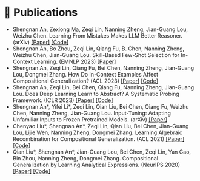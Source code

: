
# 📝 Publications 

-	Shengnan An, Zexiong Ma, Zeqi Lin, Nanning Zheng, Jian-Guang Lou, Weizhu Chen. Learning From Mistakes Makes LLM Better Reasoner. (arXiv) [[Paper]](https://arxiv.org/abs/2310.20689) [[Code]](https://github.com/microsoft/LEMA/)
-	Shengnan An, Bo Zhou, Zeqi Lin, Qiang Fu, B. Chen, Nanning Zheng, Weizhu Chen, Jian-Guang Lou. Skill-Based Few-Shot Selection for In-Context Learning. (EMNLP 2023) [[Paper]](https://aclanthology.org/2023.emnlp-main.831/)
-	Shengnan An, Zeqi Lin, Qiang Fu, Bei Chen, Nanning Zheng, Jian-Guang Lou, Dongmei Zhang. How Do In-Context Examples Affect Compositional Generalization? (ACL 2023) [[Paper]](https://aclanthology.org/2023.acl-long.618/) [[Code]](https://github.com/microsoft/ContextualSP/tree/master/cofe)
-	Shengnan An, Zeqi Lin, Bei Chen, Qiang Fu, Nanning Zheng, Jian-Guang Lou. Does Deep Learning Learn to Abstract? A Systematic Probing Framework. (ICLR 2023) [[Paper]](https://arxiv.org/abs/2302.11978) [[Code]](https://github.com/microsoft/ContextualSP/tree/master/abstraction_probing)
-	Shengnan An\*, Yifei Li\*, Zeqi Lin, Qian Liu, Bei Chen, Qiang Fu, Weizhu Chen, Nanning Zheng, Jian-Guang Lou. Input-Tuning: Adapting Unfamiliar Inputs to Frozen Pretrained Models. (arXiv) [[Paper]](https://arxiv.org/abs/2203.03131)
-	Chenyao Liu\*, Shengnan An\*, Zeqi Lin, Qian Liu, Bei Chen, Jian-Guang Lou, Lijie Wen, Nanning Zheng, Dongmei Zhang. Learning Algebraic Recombination for Compositional Generalization. (ACL 2021) [[Paper]](https://aclanthology.org/2021.findings-acl.97/) [[Code]](https://github.com/thousfeet/LEAR?tab=readme-ov-file)
-	Qian Liu\*, Shengnan An\*, Jian-Guang Lou, Bei Chen, Zeqi Lin, Yan Gao, Bin Zhou, Nanning Zheng, Dongmei Zhang. Compositional Generalization by Learning Analytical Expressions. (NeurIPS 2020) [[Paper]](https://proceedings.neurips.cc/paper/2020/file/83adc9225e4deb67d7ce42d58fe5157c-Paper.pdf) [[Code]](https://github.com/microsoft/ContextualSP/tree/master/compositional_generalization)
